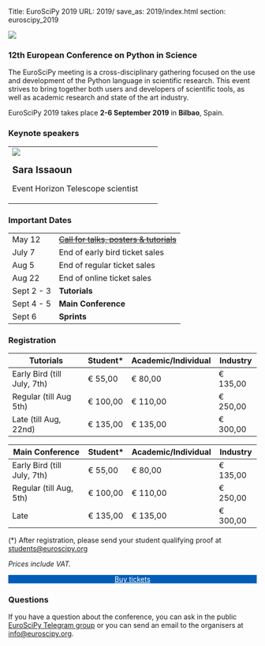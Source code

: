 Title: EuroSciPy 2019
URL: 2019/
save_as: 2019/index.html
section: euroscipy_2019

![](../static/2019/bilbao.jpeg)

### 12th European Conference on Python in Science

The EuroSciPy meeting is a cross-disciplinary gathering focused on the use and development
of the Python language in scientific research. This event strives to bring together both
users and developers of scientific tools, as well as academic research and state of the art
industry.

EuroSciPy 2019 takes place **2-6 September 2019** in **Bilbao**, Spain.

### Keynote speakers

<table class="projects">
    <tr>
        <td>
            <img src="../static/2019/keynotes/sara.png"/>
            <p style="margin-bottom: 3px;">
                <b style="font-size: 1.2em;">Sara Issaoun</b>
            </p>
            <p>
                Event Horizon Telescope scientist
            </p>
        </td>
        <td>
        </td>
        <td>
        </td>
    </tr>
</table>

### Important Dates

|            |                                                                                   |
|------------|-----------------------------------------------------------------------------------|
| May 12     | <s>[Call for talks, posters & tutorials](https://pretalx.com/euroscipy-2019/)</s> |
| July 7     | End of early bird ticket sales                                                    |
| Aug 5      | End of regular ticket sales                                                       |
| Aug 22     | End of online ticket sales                                                        |
| Sept 2 - 3 | **Tutorials**                                                                     |
| Sept 4 - 5 | **Main Conference**                                                               |
| Sept 6     | **Sprints**                                                                       |


### Registration<a name="registration"></a>

| Tutorials                   | Student* | Academic/Individual | Industry |
|-----------------------------|----------|---------------------|----------|
| Early Bird (till July, 7th) | € 55,00  | € 80,00             | € 135,00 |
| Regular (till Aug 5th)      | € 100,00 | € 110,00            | € 250,00 |
| Late (till Aug, 22nd)       | € 135,00 | € 135,00            | € 300,00 |

| Main Conference             | Student* | Academic/Individual | Industry |
|-----------------------------|----------|---------------------|----------|
| Early Bird (till July, 7th) | € 55,00  | € 80,00             | € 135,00 |
| Regular (till Aug, 5th)     | € 100,00 | € 110,00            | € 250,00 |
| Late                        | € 135,00 | € 135,00            | € 300,00 |


(*)  After registration, please send your student qualifying proof at
<a href="mailto:students@euroscipy.org">students@euroscipy.org</a>

_Prices include VAT._

<div style="width: 100%; text-align: center;">
    <div class="button" style="background-color: #005db8;">
        <a href="https://ti.to/acpyss/euroscipy-2019"
           style="color: white;"
           target="_blank">Buy tickets</a>
    </div>
</div>

### Questions <a name="questions"></a>

If you have a question about the conference, you can ask in the public
[EuroSciPy Telegram group](https://t.me/euroscipy) or you can send an email
to the organisers at <a href="info@euroscipy.org">info@euroscipy.org</a>.
